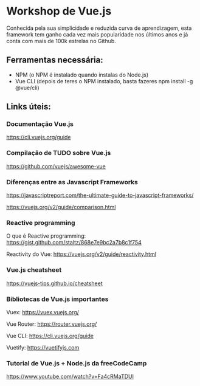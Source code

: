 # Workshop de Vue.js

Conhecida pela sua simplicidade e reduzida curva de aprendizagem, esta framework tem
ganho cada vez mais popularidade nos últimos anos e já conta com mais de 100k estrelas no Github.

## Ferramentas necessária:

- NPM (o NPM é instalado quando instalas do Node.js)
- Vue CLI (depois de teres o NPM instalado, basta fazeres npm install -g @vue/cli)

## Links úteis:

### Documentação Vue.js

https://cli.vuejs.org/guide

### Compilação de TUDO sobre Vue.js

https://github.com/vuejs/awesome-vue

### Diferenças entre as Javascript Frameworks

https://javascriptreport.com/the-ultimate-guide-to-javascript-frameworks/

https://vuejs.org/v2/guide/comparison.html

### Reactive programming

O que é Reactive programming: https://gist.github.com/staltz/868e7e9bc2a7b8c1f754

Reactivity do Vue: https://vuejs.org/v2/guide/reactivity.html

### Vue.js cheatsheet

https://vuejs-tips.github.io/cheatsheet

### Bibliotecas de Vue.js importantes

Vuex: https://vuex.vuejs.org/

Vue Router: https://router.vuejs.org/

Vue CLI: https://cli.vuejs.org/guide

Vuetify: https://vuetifyjs.com

### Tutorial de Vue.js + Node.js da freeCodeCamp

https://www.youtube.com/watch?v=Fa4cRMaTDUI 

